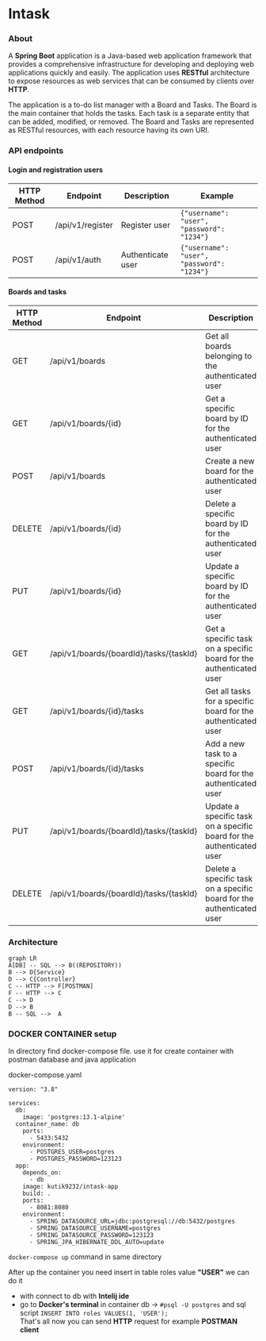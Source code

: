 # Intask 
### About 

A **Spring Boot** application is a Java-based web application framework that provides a comprehensive infrastructure for developing and deploying web applications quickly and easily. The application uses **RESTful** architecture to expose resources as web services that can be consumed by clients over **HTTP**.

The application is a to-do list manager with a Board and Tasks. The Board is the main container that holds the tasks. Each task is a separate entity that can be added, modified, or removed. The Board and Tasks are represented as RESTful resources, with each resource having its own URI.

### API endpoints  
#### Login and registration users

| HTTP Method | Endpoint        | Description                      | Example                                           |
|-------------|----------------|----------------------------------|---------------------------------------------------|
| POST        | /api/v1/register | Register user                    | `{"username": "user", "password": "1234"}` |
| POST        | /api/v1/auth    | Authenticate user                | `{"username": "user", "password": "1234"}` |

#### Boards and tasks 
| HTTP Method | Endpoint                          | Description                                             |
| ----------- | -------------------------------- | ------------------------------------------------------- |
| GET         | /api/v1/boards                   | Get all boards belonging to the authenticated user      |
| GET         | /api/v1/boards/{id}              | Get a specific board by ID for the authenticated user   |
| POST        | /api/v1/boards                   | Create a new board for the authenticated user           |
| DELETE      | /api/v1/boards/{id}              | Delete a specific board by ID for the authenticated user|
| PUT         | /api/v1/boards/{id}              | Update a specific board by ID for the authenticated user|
| GET         | /api/v1/boards/{boardId}/tasks/{taskId} | Get a specific task on a specific board for the authenticated user |
| GET         | /api/v1/boards/{id}/tasks        | Get all tasks for a specific board for the authenticated user |
| POST        | /api/v1/boards/{id}/tasks        | Add a new task to a specific board for the authenticated user|
| PUT         | /api/v1/boards/{boardId}/tasks/{taskId} | Update a specific task on a specific board for the authenticated user |
| DELETE      | /api/v1/boards/{boardId}/tasks/{taskId} | Delete a specific task on a specific board for the authenticated user |



### Architecture

```mermaid
graph LR
A[DB] -- SQL --> B((REPOSITORY))
B --> D{Service}
D --> C{Controller}
C -- HTTP --> F[POSTMAN]
F -- HTTP --> C
C --> D
D --> B
B -- SQL -->  A
```

### DOCKER CONTAINER setup 
In directory find docker-compose file.
use it for create container with postman database and java application 


docker-compose.yaml



    version: "3.8"  
      
    services:  
      db:  
        image: 'postgres:13.1-alpine'  
      container_name: db  
        ports:  
          - 5433:5432  
        environment:  
          - POSTGRES_USER=postgres  
          - POSTGRES_PASSWORD=123123  
      app:  
        depends_on:  
          - db  
        image: kutik9232/intask-app  
        build: .  
        ports:  
          - 8081:8080  
        environment:  
          - SPRING_DATASOURCE_URL=jdbc:postgresql://db:5432/postgres  
          - SPRING_DATASOURCE_USERNAME=postgres  
          - SPRING_DATASOURCE_PASSWORD=123123  
          - SPRING_JPA_HIBERNATE_DDL_AUTO=update
`docker-compose up` command in same directory

After up the container you need insert in table roles value **"USER"**
we can do it 
* with connect to db with **Intelij ide** 
* go to **Docker's terminal** in container db -> 
   `#psql -U postgres` and sql script `INSERT INTO roles VALUES(1, 'USER');`  
That's all now you can send **HTTP** request for example **POSTMAN client**   

